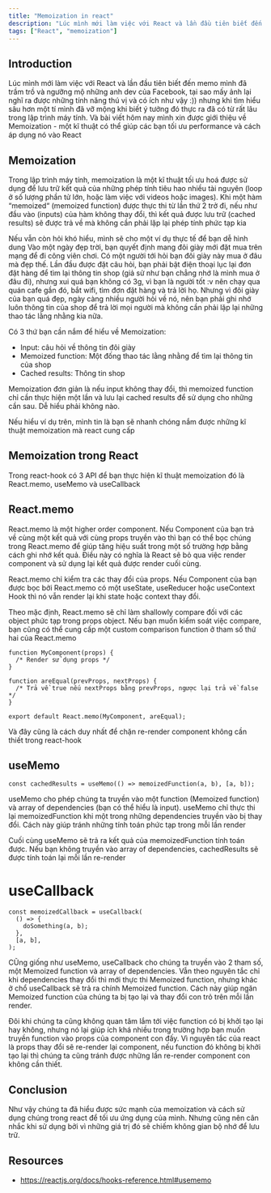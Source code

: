 ```yaml
---
title: "Memoization in react"
description: "Lúc mình mới làm việc với React và lần đầu tiên biết đến memo mình đã trầm trồ và ngưỡng mộ những anh dev của Facebook, tại sao mấy ảnh lại nghĩ ra được những tính năng thú vị và có ích như vậy :)) nhưng khi tìm hiểu sâu hơn một tí mình đã vỡ mộng khi biết ý tưởng đó thực ra đã có từ rất lâu trong lập trình máy tính. Và bài viết hôm nay mình xin được giới thiệu về Memoization - một kĩ thuật có thể giúp các bạn tối ưu performance và cách áp dụng nó vào React"
tags: ["React", "memoization"]
---
```


## Introduction

Lúc mình mới làm việc với React và lần đầu tiên biết đến memo mình đã trầm trồ và ngưỡng mộ những anh dev của Facebook, tại sao mấy ảnh lại nghĩ ra được những tính năng thú vị và có ích như vậy :)) nhưng khi tìm hiểu sâu hơn một tí mình đã vỡ mộng khi biết ý tưởng đó thực ra đã có từ rất lâu trong lập trình máy tính. Và bài viết hôm nay mình xin được giới thiệu về Memoization - một kĩ thuật có thể giúp các bạn tối ưu performance và cách áp dụng nó vào React

## Memoization

Trong lập trình máy tính, memoization là một kĩ thuật tối ưu hoá được sử dụng để lưu trữ kết quả của những phép tính tiêu hao nhiều tài nguyên (loop ở số lượng phần tử lớn, hoặc làm việc với videos hoặc images). Khi một hàm “memoized“ (memoized function) được thực thi từ lần thứ 2 trở đi, nếu như đầu vào (inputs) của hàm không thay đổi, thì kết quả được lưu trữ (cached results) sẽ được trả về mà không cần phải lặp lại phép tính phức tạp kia

Nếu vẫn còn hỏi khó hiểu, mình sẽ cho một ví dụ thực tế để bạn dễ hình dung
Vào một ngày đẹp trời, bạn quyết định mang đôi giày mới đặt mua trên mạng để đi công viên chơi. Có một người tới hỏi bạn đôi giày này mua ở đâu mà đẹp thế. Lần đầu được đặt câu hỏi, bạn phải bật điện thoại lục lại đơn đặt hàng để tìm lại thông tin shop (giả sử như bạn chẳng nhớ là mình mua ở đâu đi), nhưng xui quá bạn không có 3g, vì bạn là người tốt :v nên chạy qua quán cafe gần đó, bắt wifi, tìm đơn đặt hàng và trả lời họ. Nhưng vì đôi giày của bạn quá đẹp, ngày càng nhiều người hỏi về nó, nên bạn phải ghi nhớ luôn thông tin của shop để trả lời mọi người mà không cần phải lặp lại những thao tác lằng nhằng kia nữa.

Có 3 thứ bạn cần nắm để hiểu về Memoization:

- Input: câu hỏi về thông tin đôi giày
- Memoized function: Một đống thao tác lằng nhằng để tìm lại thông tin của shop
- Cached results: Thông tin shop

Memoization đơn giản là nếu input không thay đổi, thì memoized function chỉ cần thực hiện một lần và lưu lại cached results để sử dụng cho những cần sau. Dễ hiểu phải không nào.

Nếu hiểu ví dụ trên, mình tin là bạn sẽ nhanh chóng nắm được những kĩ thuật memoization mà react cung cấp

## Memoization trong React

Trong react-hook có 3 API để bạn thực hiện kĩ thuật memoization đó là React.memo, useMemo và useCallback

## React.memo

React.memo là một higher order component. 
Nếu Component của bạn trả về cùng một kết quả với cùng props truyền vào thì bạn có thể bọc chúng trong React.memo để giúp tăng hiệu suất trong một số trường hợp bằng cách ghi nhớ kết quả. Điều này có nghĩa là React sẽ bỏ qua việc render component và sử dụng lại kết quả được render cuối cùng.

React.memo chỉ kiểm tra các thay đổi của props. Nếu Component của bạn được bọc bởi React.memo có một useState, useReducer hoặc useContext Hook thì nó vẫn render lại khi state hoặc context thay đổi.

Theo mặc định, React.memo sẽ chỉ làm shallowly compare đối với các object phức tạp trong props object. Nếu bạn muốn kiểm soát việc compare, bạn cũng có thể cung cấp một custom comparison function ở tham số thứ hai của React.memo

```
function MyComponent(props) {
  /* Render sử dụng props */
}

function areEqual(prevProps, nextProps) {
  /* Trả về true nếu nextProps bằng prevProps, ngược lại trả về false */
}

export default React.memo(MyComponent, areEqual);
```

Và đây cũng là cách duy nhất để chặn re-render component không cần thiết trong react-hook

## useMemo

```
const cachedResults = useMemo(() => memoizedFunction(a, b), [a, b]);
```

useMemo cho phép chúng ta truyền vào một function (Memoized function) và array of dependencies (bạn có thể hiểu là input).
useMemo chỉ thực thi lại memoizedFunction khi một trong những dependencies truyền vào bị thay đổi. Cách này giúp tránh những tính toán phức tạp trong mỗi lần render

Cuối cùng useMemo sẽ trả ra kết quả của memoizedFunction tính toán được. Nếu bạn không truyền vào array of dependencies, cachedResults sẽ được tính toán lại mỗi lần re-render

# useCallback

```
const memoizedCallback = useCallback(
  () => {
    doSomething(a, b);
  },
  [a, b],
);
```

CŨng giống như useMemo, useCallback cho chúng ta truyền vào 2 tham số, một Memoized function và array of dependencies. Vẫn theo nguyên tắc chỉ khi dependencies thay đổi thì mới thực thi Memoized function, nhưng khác ở chổ useCallback sẽ trả ra chính Memoized function. Cách này giúp ngăn Memoized function của chúng ta bị tạo lại và thay đổi con trỏ trên mỗi lần render. 

Đôi khi chúng ta cũng không quan tâm lắm tới việc function có bị khởi tạo lại hay không, nhưng nó lại giúp ích khá nhiều trong trường hợp bạn muốn truyền function vào props của component con đấy. Vì nguyên tắc của react là props thay đổi sẽ re-render lại component, nếu function đó không bị khởi tạo lại thì chúng ta cũng tránh được những lần re-render component con không cần thiết.

## Conclusion

Như vậy chúng ta đã hiểu được sức mạnh của memoization và cách sử dụng chúng trong react để tối ưu ứng dụng của mình. Nhưng cũng nên cân nhắc khi sử dụng bởi vì những giá trị đó sẽ chiếm không gian bộ nhớ để lưu trữ.

## Resources

- https://reactjs.org/docs/hooks-reference.html#usememo